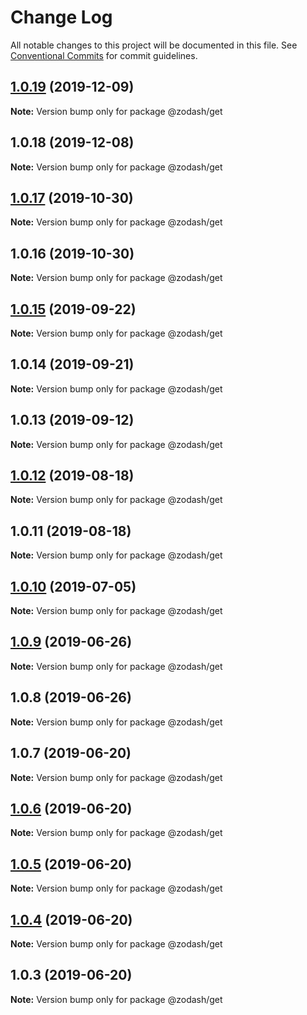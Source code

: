 # Change Log

All notable changes to this project will be documented in this file.
See [Conventional Commits](https://conventionalcommits.org) for commit guidelines.

## [1.0.19](https://github.com/zcorky/zodash/compare/@zodash/get@1.0.18...@zodash/get@1.0.19) (2019-12-09)

**Note:** Version bump only for package @zodash/get





## 1.0.18 (2019-12-08)

**Note:** Version bump only for package @zodash/get





## [1.0.17](https://github.com/zcorky/zodash/compare/@zodash/get@1.0.16...@zodash/get@1.0.17) (2019-10-30)

**Note:** Version bump only for package @zodash/get





## 1.0.16 (2019-10-30)

**Note:** Version bump only for package @zodash/get





## [1.0.15](https://github.com/zcorky/zodash/compare/@zodash/get@1.0.14...@zodash/get@1.0.15) (2019-09-22)

**Note:** Version bump only for package @zodash/get





## 1.0.14 (2019-09-21)

**Note:** Version bump only for package @zodash/get





## 1.0.13 (2019-09-12)

**Note:** Version bump only for package @zodash/get





## [1.0.12](https://github.com/zcorky/zodash/compare/@zodash/get@1.0.11...@zodash/get@1.0.12) (2019-08-18)

**Note:** Version bump only for package @zodash/get





## 1.0.11 (2019-08-18)

**Note:** Version bump only for package @zodash/get





## [1.0.10](https://github.com/zcorky/zodash/compare/@zodash/get@1.0.9...@zodash/get@1.0.10) (2019-07-05)

**Note:** Version bump only for package @zodash/get





## [1.0.9](https://github.com/zcorky/zodash/compare/@zodash/get@1.0.8...@zodash/get@1.0.9) (2019-06-26)

**Note:** Version bump only for package @zodash/get





## 1.0.8 (2019-06-26)

**Note:** Version bump only for package @zodash/get





## 1.0.7 (2019-06-20)

**Note:** Version bump only for package @zodash/get





## [1.0.6](https://github.com/zcorky/zodash/compare/@zodash/get@1.0.5...@zodash/get@1.0.6) (2019-06-20)

**Note:** Version bump only for package @zodash/get





## [1.0.5](https://github.com/zcorky/zodash/compare/@zodash/get@1.0.4...@zodash/get@1.0.5) (2019-06-20)

**Note:** Version bump only for package @zodash/get





## [1.0.4](https://github.com/zcorky/zodash/compare/@zodash/get@1.0.3...@zodash/get@1.0.4) (2019-06-20)

**Note:** Version bump only for package @zodash/get





## 1.0.3 (2019-06-20)

**Note:** Version bump only for package @zodash/get
